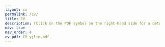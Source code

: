```yaml
---
layout: cv
permalink: /cv/
title: CV
description: (Click on the PDF symbol on the right-hand side for a detailed one.)
nav: true
nav_order: 4
cv_pdf: CV_yjlin.pdf
---
```

